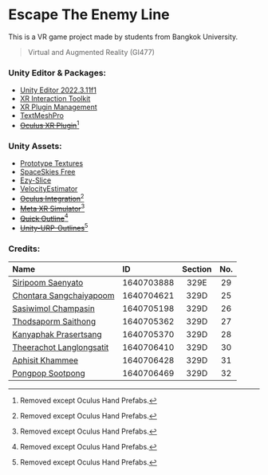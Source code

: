 # Escape The Enemy Line

This is a VR game project made by students from Bangkok University.

> Virtual and Augmented Reality (GI477)

### Unity Editor & Packages:

- [Unity Editor 2022.3.11f1]
- [XR Interaction Toolkit]
- [XR Plugin Management]
- [TextMeshPro]
- ~~[Oculus XR Plugin]~~[^1]

### Unity Assets:
- [Prototype Textures]
- [SpaceSkies Free]
- [Ezy-Slice]
- [VelocityEstimator]
- ~~[Oculus Integration]~~[^1]
- ~~[Meta XR Simulator]~~[^1]
- ~~[Quick Outline]~~[^1]
- ~~[Unity-URP-Outlines]~~[^1]

### Credits:
| Name                       | ID         | Section | No. |
| :------------------------- | :--------- | :-----: | :-: |
| [Siripoom Saenyato]        | 1640703888 | 329E    | 29  |
| [Chontara Sangchaiyapoom]  | 1640704621 | 329D    | 25  |
| [Sasiwimol Champasin]      | 1640705198 | 329D    | 26  |
| [Thodsaporm Saithong]      | 1640705362 | 329D    | 27  |
| [Kanyaphak Prasertsang]    | 1640705370 | 329D    | 28  |
| [Theerachot Langlongsatit] | 1640706410 | 329D    | 30  |
| [Aphisit Khammee]          | 1640706428 | 329D    | 31  |
| [Pongpop Sootpong]         | 1640706469 | 329D    | 32  |

[^1]: Removed except Oculus Hand Prefabs.

[Unity Editor 2022.3.11f1]: https://unity.com/releases/editor/whats-new/2022.3.11
[Oculus XR Plugin]: https://docs.unity3d.com/Manual/com.unity.xr.oculus.html
[XR Interaction Toolkit]: https://docs.unity3d.com/Manual/com.unity.xr.interaction.toolkit.html
[XR Plugin Management]: https://docs.unity3d.com/Manual/com.unity.xr.management.html
[TextMeshPro]: https://docs.unity3d.com/Manual/com.unity.textmeshpro.html
[Quick Outline]: https://assetstore.unity.com/packages/tools/particles-effects/quick-outline-115488
[Unity-URP-Outlines]: https://github.com/Robinseibold/Unity-URP-Outlines
[Prototype Textures]: https://www.kenney.nl/assets/prototype-textures
[SpaceSkies Free]: https://assetstore.unity.com/packages/2d/textures-materials/sky/spaceskies-free-80503
[Ezy-Slice]: https://github.com/DavidArayan/ezy-slice
[VelocityEstimator]: https://valvesoftware.github.io/steamvr_unity_plugin/api/Valve.VR.InteractionSystem.VelocityEstimator.html
[Oculus Integration]: https://assetstore.unity.com/packages/tools/integration/oculus-integration-82022
[Meta XR Simulator]: https://assetstore.unity.com/packages/tools/integration/meta-xr-simulator-266732
[Siripoom Saenyato]: https://github.com/Gunipoom
[Chontara Sangchaiyapoom]: https://github.com/Chontara
[Sasiwimol Champasin]: https://github.com/Bunnauyx21
[Thodsaporm Saithong]: https://github.com/thodsaporm
[Kanyaphak Prasertsang]: https://github.com/MHmermaid
[Theerachot Langlongsatit]: https://github.com/BriterNC
[Aphisit Khammee]: https://github.com/9Aphisit
[Pongpop Sootpong]: https://github.com/Latte1408
